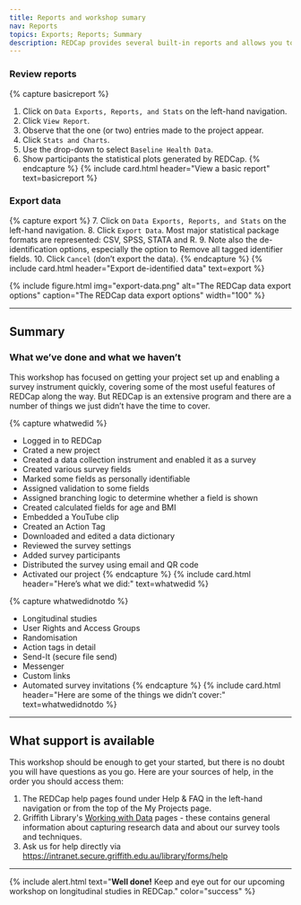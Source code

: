 ```yaml
---
title: Reports and workshop sumary
nav: Reports
topics: Exports; Reports; Summary 
description: REDCap provides several built-in reports and allows you to make your own. It also allows you to export your data to most major statistical packages.
---
```


### Review reports

{% capture basicreport %}
1.	Click on `Data Exports, Reports, and Stats` on the left-hand navigation. 
2.	Click `View Report`.
3.	Observe that the one (or two) entries made to the project appear. 
4.	Click `Stats and Charts`.
5.	Use the drop-down to select `Baseline Health Data`. 
6.	Show participants the statistical plots generated by REDCap.
{% endcapture %}
{% include card.html header="View a basic report" text=basicreport %}

### Export data

{% capture export %}
7.	Click on `Data Exports, Reports, and Stats` on the left-hand navigation. 
8.	Click `Export Data`. Most major statistical package formats are represented: CSV, SPSS, STATA and R. 
9.	Note also the de-identification options, especially the option to Remove all tagged identifier fields.
10.	Click `Cancel` (don’t export the data).
{% endcapture %}
{% include card.html header="Export de-identified data" text=export %}

{% include figure.html img="export-data.png" alt="The REDCap data export options" caption="The REDCap data export options" width="100" %}
___

## Summary

### What we’ve done and what we haven’t

This workshop has focused on getting your project set up and enabling a survey instrument quickly, covering some of the most useful features of REDCap along the way. But REDCap is an extensive program and there are a number of things we just didn’t have the time to cover. 

{% capture whatwedid %}
- Logged in to REDCap
- Crated a new project
- Created a data collection instrument and enabled it as a survey
- Created various survey fields
- Marked some fields as personally identifiable
- Assigned validation to some fields
- Assigned branching logic to determine whether a field is shown
- Created calculated fields for age and BMI
- Embedded a YouTube clip
- Created an Action Tag
- Downloaded and edited a data dictionary
- Reviewed the survey settings
- Added survey participants
- Distributed the survey using email and QR code
- Activated our project
{% endcapture %}
{% include card.html header="Here’s what we did:" text=whatwedid %}

{% capture whatwedidnotdo %}
- Longitudinal studies
- User Rights and Access Groups
- Randomisation
- Action tags in detail
- Send-It (secure file send)
- Messenger
- Custom links
- Automated survey invitations
{% endcapture %}
{% include card.html header="Here are some of the things we didn’t cover:" text=whatwedidnotdo %}
 
___

## What support is available

This workshop should be enough to get your started, but there is no doubt you will have questions as you go. Here are your sources of help, in the order you should access them: 

1.	The REDCap help pages found under Help & FAQ in the left-hand navigation or from the top of the My Projects page. 
2.	Griffith Library's [Working with Data](https://www.griffith.edu.au/library/research-publishing/working-with-data/create-and-capture) pages - these contains general information about capturing research data and about our survey tools and techniques.
3.	Ask us for help directly via https://intranet.secure.griffith.edu.au/library/forms/help 

___

{% include alert.html text="**Well done!** Keep and eye out for our upcoming workshop on longitudinal studies in REDCap." color="success" %}

